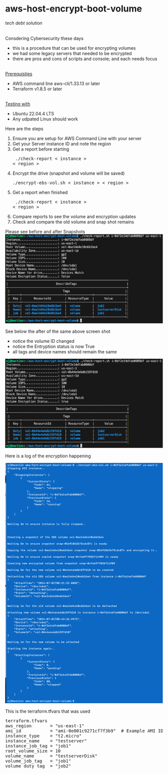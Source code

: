 # aws-host-encrypt-boot-volume
###### tech debt solution
Consdering Cybersecurity these days 

- this is a procedure that can be used for encrypting volumes
- we had some legacy servers that needed to be encrypted 
- there are pros and cons of scripts and console; and each needs focus

<br>
<u>Prerequisties</u> <br> 

- AWS command line aws-cli/1.33.13 or later <br>
- Terraform v1.8.5 or later

<br>
<u>Testing with</u> <br> 

- Ubuntu 22.04.4 LTS <br>
- Any udpated Linux should work

Here are the steps

1. Ensure you are setup for AWS Command Line with your server
2. Get your Server instance ID and note the region
3. Get a report before starting <pre>
./check-report < instance > < region > </pre>
4. Encrypt the drive (snapshot and volume will be saved) <pre> ./encrypt-ebs-vol.sh < instance > < region >  </pre>
5. Get a report when finished <pre>
./check-report < instance > < region > </pre>
6. Compare reports to see the volume and encryption updates
7. Check and compare the old volume and snap shot remains



Please see before and after Snapshots 
![Alt text](img/before.jpg)

See below the after of the same above screen shot
- notice the volume ID changed 
- notice the Entryption status is now True
- all tags and device names should remain the same

![Alt text](img/after.jpg)

Here is a log of the encryption happening 

![Alt text](img/log.jpg)


This is the terraform.tfvars that was used 
<pre>
terraform.tfvars
aws_region       = "us-east-1"
ami_id           = "ami-0e001c9271cf7f3b9"  # Example AMI ID for Amazon Linux 2 in us-east-1
instance_type    = "t2.micro"
instance_name    = "testserver"
instance_job_tag = "job1"
root_volume_size = 10
volume_name      = "testserverDisk"
volume_job_tag   = "job1"
volume_duty_tag  = "job2"
</pre>